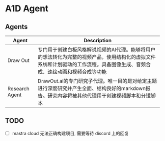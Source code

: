 # A1D Agent

## Agents

| Agent | Description |
|-------|-------------|
| Draw Out | 专门用于创建白板风格解说视频的AI代理。能够将用户的想法转化为完整的视频产品，使用结构化的虚拟文件系统和计划驱动的工作流程。具备图像生成、音频合成、速绘动画和视频合成等功能|
| Research Agent | DrawOut.ai的专门研究子代理。唯一目的是对给定主题进行深度研究并产生全面、结构良好的markdown报告。研究内容将被其他代理用于创建视频脚本和分镜脚本 |




## TODO

- [ ] mastra cloud 无法正确构建项目, 需要等待 discord 上的回复